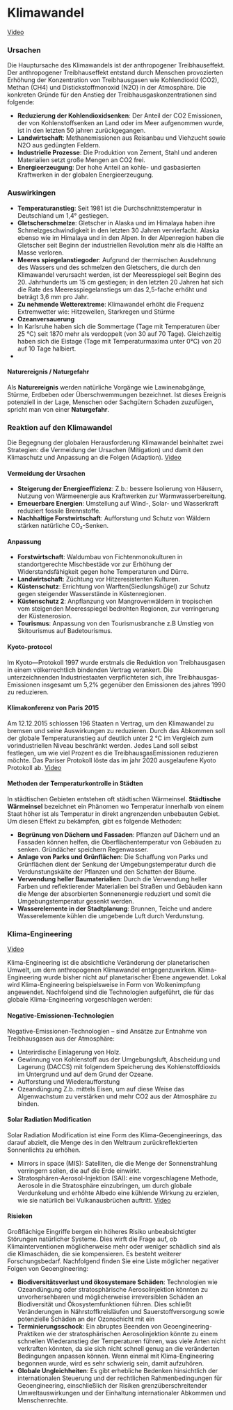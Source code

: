 # Klimawandel
[Video](https://www.youtube.com/watch?v=tMwFNMfjFuU)

### Ursachen
Die Hauptursache des Klimawandels ist der anthropogener Treibhauseffekt. Der anthropogener Treibhauseffekt entstand durch Menschen provozierten Erhöhung der Konzentration von Treibhausgasen wie Kohlendioxid (CO2), Methan (CH4) und Distickstoffmonoxid (N2O) in der Atmosphäre. Die konkreten Gründe für den Anstieg der Treibhausgaskonzentrationen sind folgende:
- **Reduzierung der Kohlendioxidsenken**: Der Anteil der CO2 Emissionen, der von Kohlenstoffsenken an Land oder im Meer aufgenommen wurde, ist in den letzten 50 jahren zurückgegangen.
- **Landwirtschaft**: Methanemissionen aus Reisanbau und Viehzucht sowie N2O aus gedüngten Feldern.
- **Industrielle Prozesse**: Die Produktion von Zement, Stahl und anderen Materialien setzt große Mengen an CO2 frei.
- **Energieerzeugung**: Der hohe Anteil an kohle- und gasbasierten Kraftwerken in der globalen Energieerzeugung.

### Auswirkingen
  - **Temperaturanstieg**: Seit 1981 ist die Durchschnittstemperatur in Deutschland um 1,4° gestiegen.
  - **Gletscherschmelze**: Gletscher in Alaska und im Himalaya haben ihre Schmelzgeschwindigkeit in den letzten 30 Jahren vervierfacht. Alaska ebenso wie im Himalaya und in den Alpen. In der Alpenregion haben die Gletscher seit Beginn der industriellen Revolution mehr als die Hälfte an Masse verloren. 
  - **Meeres spiegelanstiegoder**: Aufgrund der thermischen Ausdehnung des Wassers und des schmelzen
den Gletschers, die durch den Klimawandel verursacht werden, ist der Meeresspiegel seit Beginn des 20. Jahrhunderts um 15 cm gestiegen; in den letzten 20 Jahren hat sich die Rate des Meeresspiegelanstiegs um das 2,5-fache erhöht und beträgt 3,6 mm pro Jahr.
  - **Zu nehmende Wetterextreme**: Klimawandel erhöht die Frequenz Extremwetter wie: Hitzewellen, Starkregen und Stürme
  - **Ozeanversauerung**
  - In Karlsruhe haben sich die Sommertage (Tage mit Temperaturen über 25 °C) seit 1870 mehr als verdoppelt (von 30 auf 70 Tage). Gleichzeitig haben sich die Eistage (Tage mit Temperaturmaxima unter 0°C) von 20 auf 10 Tage halbiert.
  - 
#### Naturereignis / Naturgefahr 

Als **Naturereignis** werden natürliche Vorgänge wie Lawinenabgänge, Stürme, Erdbeben oder Überschwemmungen bezeichnet. Ist dieses Ereignis potenziell in der Lage, Menschen oder Sachgütern Schaden zuzufügen, spricht man von einer **Naturgefahr**.

### Reaktion auf den Klimawandel
Die Begegnung der globalen Herausforderung Klimawandel beinhaltet zwei Strategien: die Vermeidung der Ursachen (Mitigation) und damit den Klimaschutz und Anpassung an die Folgen (Adaption). [Video](https://www.youtube.com/watch?v=2vqPfY7LjP8)
#### Vermeidung der Ursachen
- **Steigerung der Energieeffizienz**: Z.b.: bessere Isolierung von Häusern, Nutzung von Wärmeenergie aus Kraftwerken zur Warmwasserbereitung.
- **Erneuerbare Energien**: Umstellung auf Wind-, Solar- und Wasserkraft reduziert fossile Brennstoffe.
- **Nachhaltige Forstwirtschaft**: Aufforstung und Schutz von Wäldern stärken natürliche CO₂-Senken.

#### Anpassung
 - **Forstwirtschaft**: Waldumbau von Fichtenmonokulturen in standortgerechte Mischbestäde vor zur Erhöhung der Widerstandsfähigkeit gegen hohe Temperaturen und Dürre.
- **Landwirtschaft**: Züchtung vor Hitzeresistenten Kulturen.
- **Küstenschutz**: Errichtung von Warften(Siedlungshügel) zur Schutz gegen steigender Wasserstände in Küstenregionen.
- **Küstenschutz 2**: Anpflanzung von Mangrovenwäldern in tropischen vom steigenden Meeresspiegel bedrohten Regionen, zur verringerung der Küstenerosion.
- **Tourismus**: Anpassung von den Tourismusbranche z.B Umstieg von Skitourismus auf Badetourismus.

#### Kyoto-protocol
lm Kyoto—Protokoll 1997 wurde erstmals die Reduktion von Treibhausgasen in einem völkerrechtlich bindenden Vertrag verankert. Die unterzeichnenden lndustriestaaten verpflichteten sich, ihre Treibhausgas-Emissionen insgesamt um 5,2% gegenüber den Emissionen des jahres 1990 zu reduzieren. 
#### Klimakonferenz von Paris 2015
Am 12.12.2015 schlossen 196 Staaten n Vertrag, um den Klimawandel zu bremsen und seine Auswirkungen zu reduzieren. Durch das Abkommen soll der globale Temperaturanstieg auf deutlich unter 2 °C im Vergleich zum vorindustriellen Niveau beschränkt werden. Jedes Land soll selbst festlegen, um wie viel Prozent es die TreibhausgasEmissionen reduzieren möchte. Das Pariser Protokoll löste das im jahr 2020 ausgelaufene Kyoto Protokoll ab. [Video](https://www.youtube.com/watch?v=Sr2J_1J9w3A)

#### Methoden der Temperaturkontrolle in Städten
In städtischen Gebieten entstehen oft städtischen Wärmeinsel. **Städtische Wärmeinsel** bezeichnet ein Phänomen wo Temperatur innerhalb von einem Staat höher ist als Temperatur in direkt angrenzenden unbebauten Gebiet. Um diesen Effekt zu bekämpfen, gibt es folgende Methoden:
- **Begrünung von Dächern und Fassaden**: Pflanzen auf Dächern und an Fassaden können helfen, die Oberflächentemperatur von Gebäuden zu senken. Gründächer speichern Regenwasser.
- **Anlage von Parks und Grünflächen**: Die Schaffung von Parks und Grünflächen dient der Senkung der Umgebungstemperatur durch die Verdunstungskälte der Pflanzen und den Schatten der Bäume.
- **Verwendung heller Baumaterialien**: Durch die Verwendung heller Farben und reflektierender Materialien bei Straßen und Gebäuden kann die Menge der absorbierten Sonnenenergie reduziert und somit die Umgebungstemperatur gesenkt werden.
- **Wasserelemente in der Stadtplanung**: Brunnen, Teiche und andere Wasserelemente kühlen die umgebende Luft durch Verdunstung.

### Klima-Engineering
[Video](https://www.youtube.com/watch?v=eYYJZaTIMb0)

Klima-Engineering ist die absichtliche Veränderung der planetarischen Umwelt, um dem anthropogenen Klimawandel entgegenzuwirken. Klima-Engineering wurde bisher nicht auf planetarischer Ebene angewendet. Lokal wird Klima-Engineering beispielsweise in Form von Wolkenimpfung angewendet. Nachfolgend sind die Technologien aufgeführt, die für das globale Klima-Engineering vorgeschlagen werden:

#### Negative-Emissionen-Technologien
Negative-Emissionen-Technologien – sind Ansätze zur Entnahme von Treibhausgasen aus der Atmosphäre: 
- Unterirdische Einlagerung von Holz.
- Gewinnung von Kohlenstoff aus der Umgebungsluft, Abscheidung und Lagerung (DACCS) mit folgendem Speicherung des Kohlenstoffdioxids im Untergrund und auf dem Grund der Ozeane.
- Aufforstung und Wiederaufforstung
- Ozeandüngung Z.b. mittels Eisen, um auf diese Weise das Algenwachstum zu verstärken und mehr CO2 aus der Atmosphäre zu binden.

#### Solar Radiation Modification
Solar Radiation Modification ist eine Form des Klima-Geoengineerings, das darauf abzielt, die Menge des in den Weltraum zurückreflektierten Sonnenlichts zu erhöhen.
- Mirrors in space (MIS): Satelliten, die die Menge der Sonnenstrahlung verringern sollen, die auf die Erde einwirkt.
- Stratosphären-Aerosol-Injektion (SAI): eine vorgeschlagene Methode, Aerosole in die Stratosphäre einzubringen, um durch globale Verdunkelung und erhöhte Albedo eine kühlende Wirkung zu erzielen, wie sie natürlich bei Vulkanausbrüchen auftritt. [Video](https://www.youtube.com/watch?v=dSu5sXmsur4)

#### Risieken
Großflächige Eingriffe bergen ein höheres Risiko unbeabsichtigter Störungen natürlicher Systeme. Dies wirft die Frage auf, ob Klimainterventionen möglicherweise mehr oder weniger schädlich sind als die Klimaschäden, die sie kompensieren. Es besteht weiterer Forschungsbedarf. Nachfolgend finden Sie eine Liste möglicher negativer Folgen von Geoengineering:
- **Biodiversitätsverlust und ökosystemare Schäden**: Technologien wie Ozeandüngung oder stratosphärische Aerosolinjektion könnten zu unvorhersehbaren und möglicherweise irreversiblen Schäden an Biodiversität und Ökosystemfunktionen führen. Dies schließt Veränderungen in Nährstoffkreisläufen und Sauerstoffversorgung sowie potenzielle Schäden an der Ozonschicht mit ein​
- **Terminierungsschock**: Ein abruptes Beenden von Geoengineering-Praktiken wie der stratosphärischen Aerosolinjektion könnte zu einem schnellen Wiederanstieg der Temperaturen führen, was viele Arten nicht verkraften könnten, da sie sich nicht schnell genug an die veränderten Bedingungen anpassen können​. Wenn einmal mit Klima-Engineering begonnen wurde, wird es sehr schwierig sein, damit aufzuhören.
- **Globale Ungleichheiten**: Es gibt erhebliche Bedenken hinsichtlich der internationalen Steuerung und der rechtlichen Rahmenbedingungen für Geoengineering, einschließlich der Risiken grenzüberschreitender Umweltauswirkungen und der Einhaltung internationaler Abkommen und Menschenrechte​.


